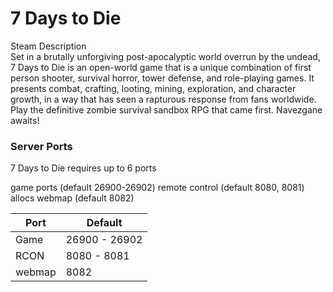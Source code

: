 # 7 Days to Die
Steam Description  
Set in a brutally unforgiving post-apocalyptic world overrun by the undead, 7 Days to Die is an open-world game that is a unique combination of first person shooter, survival horror, tower defense, and role-playing games. It presents combat, crafting, looting, mining, exploration, and character growth, in a way that has seen a rapturous response from fans worldwide. Play the definitive zombie survival sandbox RPG that came first. Navezgane awaits!

### Server Ports
7 Days to Die requires up to 6 ports

game ports (default 26900-26902)
remote control (default 8080, 8081)
allocs webmap (default 8082)

| Port    | Default       |
|---------|---------------|
| Game    | 26900 - 26902 |
| RCON    | 8080 - 8081   |
| webmap  | 8082          |